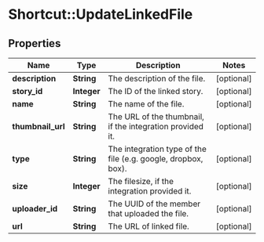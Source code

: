 # Shortcut::UpdateLinkedFile

## Properties
Name | Type | Description | Notes
------------ | ------------- | ------------- | -------------
**description** | **String** | The description of the file. | [optional] 
**story_id** | **Integer** | The ID of the linked story. | [optional] 
**name** | **String** | The name of the file. | [optional] 
**thumbnail_url** | **String** | The URL of the thumbnail, if the integration provided it. | [optional] 
**type** | **String** | The integration type of the file (e.g. google, dropbox, box). | [optional] 
**size** | **Integer** | The filesize, if the integration provided it. | [optional] 
**uploader_id** | **String** | The UUID of the member that uploaded the file. | [optional] 
**url** | **String** | The URL of linked file. | [optional] 

